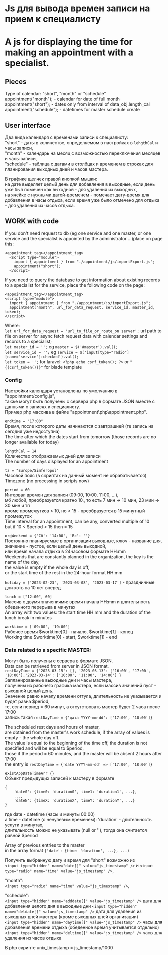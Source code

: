 # Js для вывода времен записи на прием к специалисту   
# A js for displaying the time for making an appointment with a specialist.   

## Pieces  
Type of calendar: "short", "month" or "schedule"   
appointment("month"); - calendar for date of full month   
appointment("short"); - dates only from interval of data_obj.length_cal   
appointment("schedule"); - datetimes for master schedule create   

## User interface
Два вида календаря с временами записи к специалисту:    
"short" - даты в количестве, определяемом в настройках в `lehgthCal` и часы записи,   
"month" - календарь на месяц с возможностью переключения месяцев и часы записи,   
"schedule" - таблица с датами в столбцах и временем в строках для планирования выходных дней и часов мастера.   

В графике щелчек правой кнопкой мышки:   
на дате выделяет целый день для добавления в выходные, если день уже был помечен как выходной - для удаления из выходных,   
на ячейке с нужными датой-временем - помечает дату-время для добавления в часы отдыха, если время уже было отмечено для отдыха - для удаления из часов отдыха.

## WORK with code  
If you don't need request to db (eg one service and one master, or one service and the specialist is appointed by the administrator ...)place on page this:      
```
<appointment_tag></appointment_tag>
  <script type="module">
    import { appointment } from "./appointment/js/importExport.js";
    appointment("short");
  </script>  
```

If you need to query the database to get information about existing records to a specialist for the service, place the following code on the page:       
```
<appointment_tag></appointment_tag>
<script type="module">
  import { appointment } from "./appointment/js/importExport.js"; 
  appointment("month", url_for_data_request, service_id, master_id, token);
</script>
```   
Where:   
`let url_for_data_request = 'url_to_file_or_route_on server';` url path to file on server for async fetch request data with calendar settings and records to a specialist;   
`let master_id = '';` eg `master = $('#master').val();`   
`let service_id = '';` eg `service = $('input[type="radio"][name="service"]:checked').val();`   
`let token = '';` for laravel: `<?php echo csrf_token(); ?>` or `"{{csrf_token()}}"` for blade template   

### Config  
Настройки календаря установлены по умолчанию в "appointment/config.js",  
также могут быть получены с сервера php в формате JSON вместе с данными о записях к специалисту.  
Пример php массива в файле "appointment\php\appointment.php".   

`endtime = "17:00"`   
Время, после которого даты начинаются с завтрашней (те запись на сегодня уже недоступна)   
The time after which the dates start from tomorrow (those records are no longer available for today)   

`lehgthCal = 14`   
Количество отображаемых дней для записи   
The number of days displayed for an appointment   

`tz = "Europe/Simferopol"`   
Часовой пояс (в скриптах на данный момент не обрабатывается)   
Timezone (no processing in scripts now)   

`period = 60`   
Интервал времен для записи (09:00, 10:00, 11:00, ...),   
мб любой, преобразуется кратно 10,, то есть 7 мин -> 10 мин, 23 мин -> 30 мин и тп      
кроме промежутков > 10, но < 15 - преобразуется в 15 минутный промежуток   
Time interval for an appointment, can be any, converted multiple of 10   
but if 10 < $period < 15 then = 15   

`orgWeekend = {'Сб': '14:00', 'Вс': ''}`   
Постоянно планируемые в организации выходные, ключ - название дня,   
значение - пустое, если целый день выходной,   
или время начала отдыха в 24часовом формате HH:mm   
Weekends that are constantly planned in the organization, the key is the name of the day,   
the value is empty if the whole day is off,   
or the start time of the rest in the 24-hour format HH:mm   

`holiday = ['2023-02-23', '2023-03-08', '2023-03-17']` - праздничные дни хоть на 10 лет вперед   

`lunch = ["12:00", 60]`   
Массив c двумя значениями: время начала HH:mm и длительность обеденного перерыва в минутах   
An array with two values: the start time HH:mm and the duration of the lunch break in minutes   

`worktime = ['09:00', '19:00']`   
Рабочее время $worktime[0] - начало, $worktime[1] - конец   
Working time $worktime[0] - start, $worktime[1] - end   

### Data related to a specific MASTER:   
Могут быть получены с сервера в формате JSON.   
Data can be retrieved from server in JSON format.   
`restDayTime = {'2023-03-15': [], '2023-03-13': ['16:00', '17:00', '18:00'],'2023-03-14': ['10:00', '11:00', '14:00'] }`   
Запланированные выходные дни и часы мастера,   
получены из рабочего графика мастера, если массив значений пуст - выходной целый день.   
Значение равно началу времени отгула, длительность не указывается и будет равна $period,   
те, если период = 60 минут, а отсутствовать мастер будет 2 часа после 17:00   
запись такая `restDayTime = {'дата YYYY-mm-dd': ['17:00', '18:00']}`   

The scheduled rest days and hours of master,  
are obtained from the master's work schedule, if the array of values is empty - the whole day off.   
The value is equal to the beginning of the time off, the duration is not specified and will be equal to $period,   
those if the period = 60 minutes, and the master will be absent 2 hours after 17:00   
the entry is `restDayTime = {'date YYYY-mm-dd' => ['17:00', '18:00']}`   

`existAppDateTimeArr {}`   
Объект предыдущих записей к мастеру в формате    
```
{
    'date0': {time0: 'duration0', time1: 'duration1', ...}, 
    ...,
    'dateN': {timeX: 'durationX', timeY: 'durationY', ...}
}
```   
где date - datetime (часы и минуты 00:00)   
а time - datetime (с ненулевым временем): 'duration' - длительность услуги в минутах,   
длительность можно не указывать (null or ''), тогда она считается равной $period   

Array of previous entries to the master   
in the array format `{'date': {time: 'duration', ...}, ...)`   

Получить выбранную дату и время для "short" возможно из   
`<input type="hidden" name="date[]" value="js_timestamp" />` и `<input type="radio" name="time" value="js_timestamp" />`,  

"month":   
`<input type="radio" name="time" value="js_timestamp" />`,   

"schedule":   
`<input type="hidden" name="adddate[]" value="js_timestamp" />` дата для добавления целого дня в выходные дни
`<input type="hidden" name="deldate[]" value="js_timestamp" />` дата для удаления из выходных дней мастера (кроме выходных дней организации)   
`<input type="hidden" name="daytime[]" value="js_timestamp" />` часы для добавления времени отдыха (обеденное время учитывается отдельно)   
`<input type="hidden" name="deltime[]" value="js_timestamp" />`   часы для удаления из часов отдыха

В php скрипте unix_timestamp = js_timestamp/1000   
